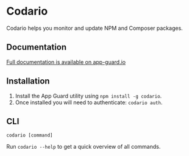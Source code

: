 # Codario
Codario helps you monitor and update NPM and Composer packages.


## Documentation

[Full documentation is available on app-guard.io](https://app-guard.io/docs)

## Installation

1. Install the App Guard utility using `npm install -g codario`.
2. Once installed you will need to authenticate: `codario auth`.

## CLI

```console
codario [command]
```

Run `codario --help` to get a quick overview of all commands.
